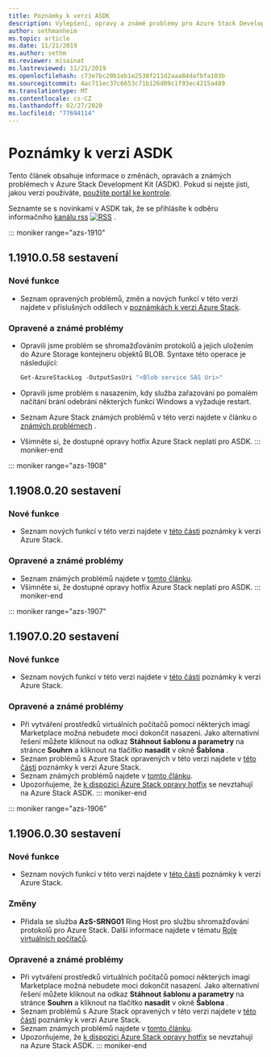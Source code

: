 ```yaml
---
title: Poznámky k verzi ASDK
description: Vylepšení, opravy a známé problémy pro Azure Stack Development Kit (ASDK).
author: sethmanheim
ms.topic: article
ms.date: 11/21/2019
ms.author: sethm
ms.reviewer: misainat
ms.lastreviewed: 11/21/2019
ms.openlocfilehash: c73e7bc20b1eb1e2538f211d2aaa84dafbfa103b
ms.sourcegitcommit: 4ac711ec37c6653c71b126d09c1f93ec4215a489
ms.translationtype: MT
ms.contentlocale: cs-CZ
ms.lasthandoff: 02/27/2020
ms.locfileid: "77694114"
---
```

# <a name="asdk-release-notes"></a>Poznámky k verzi ASDK

Tento článek obsahuje informace o změnách, opravách a známých problémech v Azure Stack Development Kit (ASDK). Pokud si nejste jisti, jakou verzi používáte, [použijte portál ke kontrole](../operator/azure-stack-updates.md).

Seznamte se s novinkami v ASDK tak, že se přihlásíte k odběru informačního [kanálu rss](https://docs.microsoft.com/api/search/rss?search=Azure+Stack+Development+Kit+release+notes&locale=en-us#) [![RSS](./media/asdk-release-notes/feed-icon-14x14.png)](https://docs.microsoft.com/api/search/rss?search=Azure+Stack+Development+Kit+release+notes&locale=en-us#) .

::: moniker range="azs-1910"
## <a name="build-11910058"></a>1\.1910.0.58 sestavení

### <a name="new-features"></a>Nové funkce

- Seznam opravených problémů, změn a nových funkcí v této verzi najdete v příslušných oddílech v [poznámkách k verzi Azure Stack](../operator/release-notes.md).

### <a name="fixed-and-known-issues"></a>Opravené a známé problémy

- Opravili jsme problém se shromažďováním protokolů a jejich uložením do Azure Storage kontejneru objektů BLOB. Syntaxe této operace je následující:

  ```powershell
  Get-AzureStackLog -OutputSasUri "<Blob service SAS Uri>"
  ``` 

- Opravili jsme problém s nasazením, kdy služba zařazování po pomalém načítání brání odebrání některých funkcí Windows a vyžaduje restart.
- Seznam Azure Stack známých problémů v této verzi najdete v článku o [známých problémech](../operator/known-issues.md) .
- Všimněte si, že dostupné opravy hotfix Azure Stack neplatí pro ASDK.
::: moniker-end

::: moniker range="azs-1908"
  
## <a name="build-11908020"></a>1\.1908.0.20 sestavení

### <a name="new-features"></a>Nové funkce

- Seznam nových funkcí v této verzi najdete v [této části](/azure-stack/operator/release-notes?view=azs-1908#whats-new-1) poznámky k verzi Azure Stack.

<!-- ### Changes -->

### <a name="fixed-and-known-issues"></a>Opravené a známé problémy

<!-- - For a list of Azure Stack issues fixed in this release, see [this section](/azure-stack/operator/release-notes?view=azs-1908#fixes-1) of the Azure Stack release notes. -->
- Seznam známých problémů najdete v [tomto článku](/azure-stack/operator/known-issues?view=azs-1908).
- Všimněte si, že dostupné opravy hotfix Azure Stack neplatí pro ASDK.
::: moniker-end

::: moniker range="azs-1907"
## <a name="build-11907020"></a>1\.1907.0.20 sestavení

### <a name="new-features"></a>Nové funkce

- Seznam nových funkcí v této verzi najdete v [této části](/azure-stack/operator/release-notes?view=azs-1907#whats-in-this-update) poznámky k verzi Azure Stack.

<!-- ### Changes -->

### <a name="fixed-and-known-issues"></a>Opravené a známé problémy

- Při vytváření prostředků virtuálních počítačů pomocí některých imagí Marketplace možná nebudete moci dokončit nasazení. Jako alternativní řešení můžete kliknout na odkaz **Stáhnout šablonu a parametry** na stránce **Souhrn** a kliknout na tlačítko **nasadit** v okně **Šablona** .
- Seznam problémů s Azure Stack opravených v této verzi najdete v [této části](/azure-stack/operator/release-notes?view=azs-1907#fixes-2) poznámky k verzi Azure Stack.
- Seznam známých problémů najdete v [tomto článku](/azure-stack/operator/known-issues?view=azs-1907).
- Upozorňujeme, že [k dispozici Azure Stack opravy hotfix](/azure-stack/operator/release-notes?view=azs-1907#hotfixes-2) se nevztahují na Azure Stack ASDK.
::: moniker-end

::: moniker range="azs-1906"
## <a name="build-11906030"></a>1\.1906.0.30 sestavení

### <a name="new-features"></a>Nové funkce

- Seznam nových funkcí v této verzi najdete v [této části](/azure-stack/operator/release-notes?view=azs-1906#whats-in-this-update-1) poznámky k verzi Azure Stack.

### <a name="changes"></a>Změny

- Přidala se služba **AzS-SRNG01** Ring Host pro službu shromažďování protokolů pro Azure Stack. Další informace najdete v tématu [Role virtuálních počítačů](asdk-architecture.md).

### <a name="fixed-and-known-issues"></a>Opravené a známé problémy

- Při vytváření prostředků virtuálních počítačů pomocí některých imagí Marketplace možná nebudete moci dokončit nasazení. Jako alternativní řešení můžete kliknout na odkaz **Stáhnout šablonu a parametry** na stránce **Souhrn** a kliknout na tlačítko **nasadit** v okně **Šablona** .
- Seznam problémů s Azure Stack opravených v této verzi najdete v [této části](/azure-stack/operator/release-notes?view=azs-1906#fixes-3) poznámky k verzi Azure Stack.
- Seznam známých problémů najdete v [tomto článku](/azure-stack/operator/known-issues?view=azs-1906).
- Upozorňujeme, že [k dispozici Azure Stack opravy hotfix](/azure-stack/operator/release-notes?view=azs-1906#hotfixes-3) se nevztahují na Azure Stack ASDK.
::: moniker-end
